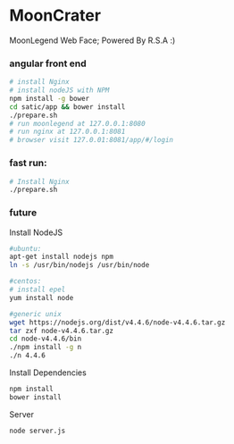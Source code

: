 # MoonCrater

MoonLegend Web Face; Powered By R.S.A :)

### angular front end

```bash
# install Nginx
# install nodeJS with NPM
npm install -g bower
cd satic/app && bower install
./prepare.sh
# run moonlegend at 127.0.0.1:8080
# run nginx at 127.0.0.1:8081
# browser visit 127.0.01:8081/app/#/login
```

### fast run:

```bash
# Install Nginx
./prepare.sh
```

### future

Install NodeJS

```bash
#ubuntu:
apt-get install nodejs npm
ln -s /usr/bin/nodejs /usr/bin/node

#centos:
# install epel
yum install node

#generic unix
wget https://nodejs.org/dist/v4.4.6/node-v4.4.6.tar.gz
tar zxf node-v4.4.6.tar.gz
cd node-v4.4.6/bin
./npm install -g n
./n 4.4.6
```

Install Dependencies

```bash
npm install
bower install
```

Server

```bash
node server.js
```
